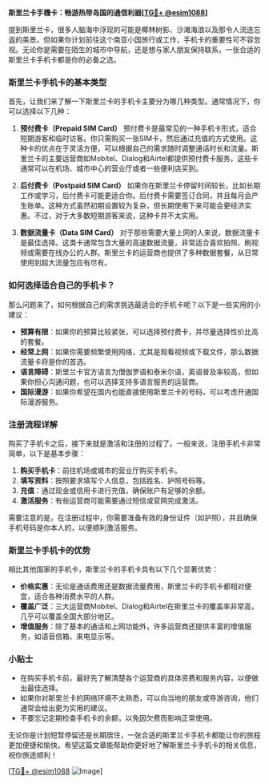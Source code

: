 **斯里兰卡手機卡：畅游热带岛国的通信利器[[TG💪+ @esim1088](https://t.me/s/esim1088)]**

提到斯里兰卡，很多人脑海中浮现的可能是椰林树影、沙滩海浪以及那令人流连忘返的美景。但如果你计划前往这个南亚小国旅行或工作，手机卡的重要性可不容忽视。无论你是需要在陌生的城市中导航，还是想与家人朋友保持联系，一张合适的斯里兰卡手机卡都是你的必备之选。

### 斯里兰卡手机卡的基本类型

首先，让我们来了解一下斯里兰卡的手机卡主要分为哪几种类型。通常情况下，你可以选择以下几种：

1. **预付费卡（Prepaid SIM Card）**
   预付费卡是最常见的一种手机卡形式，适合短期游客和临时访客。你只需购买一张SIM卡，然后通过充值的方式使用。这种卡的优点在于灵活方便，可以根据自己的需求随时调整通话时长和流量。斯里兰卡的主要运营商如Mobitel、Dialog和Airtel都提供预付费卡服务。这些卡通常可以在机场、城市中心的营业厅或者一些便利店买到。

2. **后付费卡（Postpaid SIM Card）**
   如果你在斯里兰卡停留时间较长，比如长期工作或学习，后付费卡可能更适合你。后付费卡需要签订合同，并且每月会产生账单。这种方式虽然初期设置较为复杂，但长期使用下来可能会更经济实惠。不过，对于大多数短期游客来说，这种卡并不太实用。

3. **数据流量卡（Data SIM Card）**
   对于那些需要大量上网的人来说，数据流量卡是最佳选择。这类卡通常包含大量的高速数据流量，非常适合喜欢拍照、刷视频或需要在线办公的人群。斯里兰卡的运营商也提供了多种数据套餐，从日常使用到超大流量包应有尽有。

### 如何选择适合自己的手机卡？

那么问题来了，如何根据自己的需求挑选最适合的手机卡呢？以下是一些实用的小建议：

- **预算有限**：如果你的预算比较紧张，可以选择预付费卡，并尽量选择性价比高的套餐。
- **经常上网**：如果你需要频繁使用网络，尤其是观看视频或下载文件，那么数据流量卡将是你的首选。
- **语言障碍**：斯里兰卡官方语言为僧伽罗语和泰米尔语，英语普及率较高，但如果你担心沟通问题，也可以选择支持多语言服务的运营商。
- **国际漫游**：如果你希望在国内也能直接使用斯里兰卡的号码，可以考虑开通国际漫游服务。

### 注册流程详解

购买了手机卡之后，接下来就是激活和注册的过程了。一般来说，注册手机卡非常简单，以下是基本步骤：

1. **购买手机卡**：前往机场或城市的营业厅购买手机卡。
2. **填写资料**：按照要求填写个人信息，包括姓名、护照号码等。
3. **充值**：通过现金或信用卡进行充值，确保账户有足够的余额。
4. **激活服务**：有些运营商可能需要通过短信或官网完成激活。

需要注意的是，在注册过程中，你需要准备有效的身份证件（如护照），并且确保手机号码是你本人的，以便顺利激活服务。

### 斯里兰卡手机卡的优势

相比其他国家的手机卡，斯里兰卡的手机卡具有以下几个显著优势：

- **价格实惠**：无论是通话费用还是数据流量费用，斯里兰卡的手机卡都相对便宜，适合各种消费水平的人群。
- **覆盖广泛**：三大运营商Mobitel、Dialog和Airtel在斯里兰卡的覆盖率非常高，几乎可以覆盖全国大部分地区。
- **增值服务**：除了基本的通话和上网功能外，许多运营商还提供丰富的增值服务，如语音信箱、来电显示等。

### 小贴士

- 在购买手机卡前，最好先了解清楚各个运营商的具体资费和服务内容，以便做出最佳选择。
- 如果你对斯里兰卡的网络环境不太熟悉，可以向当地的朋友或导游咨询，他们通常会给出更为实用的建议。
- 不要忘记定期检查手机卡的余额，以免因欠费而影响正常使用。

无论你是计划短暂停留还是长期居住，一张合适的斯里兰卡手机卡都能让你的旅程更加便捷和愉快。希望这篇文章能帮助你更好地了解斯里兰卡手机卡的相关信息，祝你旅途顺利！

[[TG💪+ @esim1088](https://t.me/s/esim1088) ![Image](https://i.postimg.cc/4NQfJmqS/Snipaste-2025-05-13-00-14-12.png)]